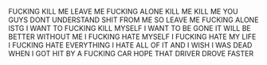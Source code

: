 FUCKING KILL ME
LEAVE ME FUCKING ALONE
KILL ME
KILL ME
YOU GUYS DONT UNDERSTAND SHIT FROM ME
SO LEAVE ME FUCKING ALONE
ISTG I WANT TO FUCKING KILL MYSELF
I WANT TO BE GONE
IT WILL BE BETTER WITHOUT ME
I FUCKING HATE MYSELF
I FUCKING HATE MY LIFE
I FUCKING HATE EVERYTHING
I HATE ALL OF IT
AND I WISH I WAS DEAD WHEN I GOT HIT BY A FUCKING CAR
HOPE THAT DRIVER DROVE FASTER